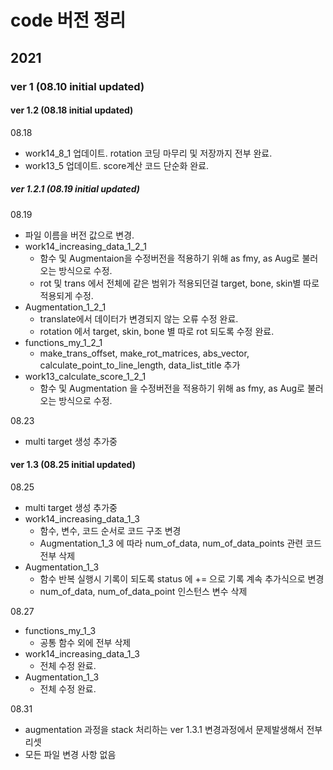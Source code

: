 # code 버전 정리
## 2021
### ver 1 (08.10 initial updated) 
#### ver 1.2 (08.18 initial updated)
08.18
- work14_8_1 업데이트. rotation 코딩 마무리 및 저장까지 전부 완료.
- work13_5 업데이트. score계산 코드 단순화 완료.
##### ver 1.2.1 (08.19 initial updated)
08.19
- 파일 이름을 버전 값으로 변경.
- work14_increasing_data_1_2_1
  - 함수 및 Augmentaion을 수정버전을 적용하기 위해 as fmy, as Aug로 불러오는 방식으로 수정.
  - rot 및 trans 에서 전체에 같은 범위가 적용되던걸 target, bone, skin별 따로 적용되게 수정.
- Augmentation_1_2_1
  - translate에서 데이터가 변경되지 않는 오류 수정 완료.
  - rotation 에서 target, skin, bone 별 따로 rot 되도록 수정 완료.
- functions_my_1_2_1
  - make_trans_offset, make_rot_matrices, abs_vector, calculate_point_to_line_length, data_list_title 추가
- work13_calculate_score_1_2_1
  - 함수 및 Augmentation 을 수정버전을 적용하기 위해 as fmy, as Aug로 불러오는 방식으로 수정.

08.23
- multi target 생성 추가중

#### ver 1.3 (08.25 initial updated)
08.25
- multi target 생성 추가중
- work14_increasing_data_1_3 
  - 함수, 변수, 코드 순서로 코드 구조 변경
  - Augmentation_1_3 에 따라 num_of_data, num_of_data_points 관련 코드 전부 삭제
- Augmentation_1_3  
  - 함수 반복 실행시 기록이 되도록 status 에 += 으로 기록 계속 추가식으로 변경
  - num_of_data, num_of_data_point 인스턴스 변수 삭제

08.27
- functions_my_1_3
  - 공통 함수 외에 전부 삭제
- work14_increasing_data_1_3 
  - 전체 수정 완료.
- Augmentation_1_3 
  - 전체 수정 완료.

08.31
- augmentation 과정을 stack 처리하는 ver 1.3.1 변경과정에서 문제발생해서 전부 리셋
- 모든 파일 변경 사항 없음